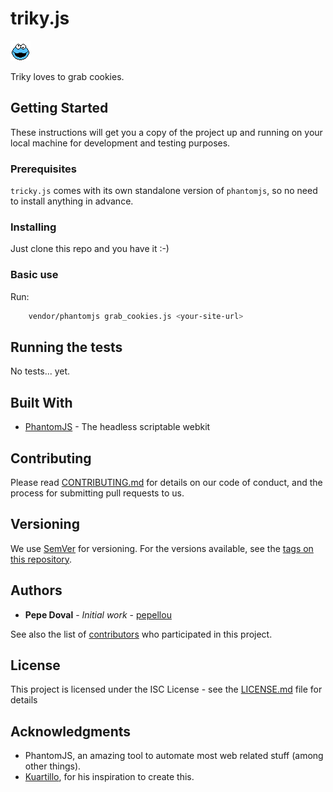 # triky.js

![Triky](https://raw.githubusercontent.com/NoLegalTech/triky.js/master/img/logo.png)

Triky loves to grab cookies.

## Getting Started

These instructions will get you a copy of the project up and running on your local machine for development and testing purposes.

### Prerequisites

`tricky.js` comes with its own standalone version of `phantomjs`, so no need to install anything in advance.

### Installing

Just clone this repo and you have it :-)

### Basic use

Run:

```bash
    vendor/phantomjs grab_cookies.js <your-site-url>
```

## Running the tests

No tests... yet.

## Built With

* [PhantomJS](http://phantomjs.org/) - The headless scriptable webkit

## Contributing

Please read [CONTRIBUTING.md](CONTRIBUTING.md) for details on our code of conduct, and the process for submitting pull requests to us.

## Versioning

We use [SemVer](http://semver.org/) for versioning. For the versions available, see the [tags on this repository](https://github.com/NoLegalTech/tricky.js/tags). 

## Authors

* **Pepe Doval** - *Initial work* - [pepellou](https://github.com/pepellou)

See also the list of [contributors](https://github.com/NoLegalTech/tricky.js/contributors) who participated in this project.

## License

This project is licensed under the ISC License - see the [LICENSE.md](LICENSE.md) file for details

## Acknowledgments

* PhantomJS, an amazing tool to automate most web related stuff (among other things).
* [Kuartillo](https://github.com/kuartillo), for his inspiration to create this.


